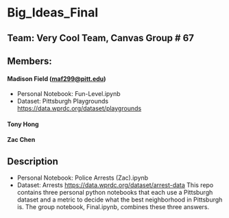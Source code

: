 # Big_Ideas_Final
## Team: Very Cool Team, Canvas Group # 67
## Members:
#### Madison Field (maf299@pitt.edu)
* Personal Notebook: Fun-Level.ipynb
* Dataset: Pittsburgh Playgrounds https://data.wprdc.org/dataset/playgrounds
#### Tony Hong
#### Zac Chen
## Description
* Personal Notebook: Police Arrests (Zac).ipynb
* Dataset: Arrests https://data.wprdc.org/dataset/arrest-data
This repo contains three personal python notebooks that each use a Pittsburgh dataset and a metric to decide what the best neighborhood in Pittsburgh is. The group notebook, Final.ipynb, combines these three answers.
